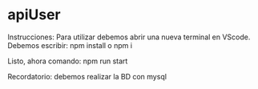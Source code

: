 # apiUser

  Instrucciones:
  Para utilizar debemos abrir una nueva terminal en VScode.
  Debemos escribir: npm install o npm i
  
  Listo, ahora comando: npm run start

Recordatorio: debemos realizar la BD con mysql
